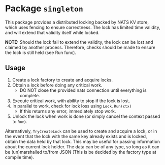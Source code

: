 # Package `singleton`

This package provides a distributed locking backed by NATS KV store, which uses fencing to ensure correctness. The lock has limited time validity, and will extend that validity itself while locked.

**NOTE:** Should the lock fail to extend the validity, the lock can be lost and claimed by another process. Therefore, checks should be made to ensure the lock is still held (see Run func).

## Usage

1. Create a lock factory to create and acquire locks.
2. Obtain a lock before doing any critical work.
    - DO NOT close the provided nats connection until everything is complete.
2. Execute critical work, with ability to stop if the lock is lost.
3. In parallel to work, check for lock loss using `Lock.Run(ctx)`
    - If this returns any error, immediately stop work.
4. Unlock the lock when work is done (or simply cancel the context passed to `Run`).

Alternatively, `TryCreateLock` can be used to create and acquire a lock, or in the event that the lock with the same key already exists and is locked, obtain the data held by that lock. This may be useful for passing information about the current lock holder. The data can be of any type, so long as it can be (un)marshalled to/from JSON (This is be decided by the factory type at compile time).
